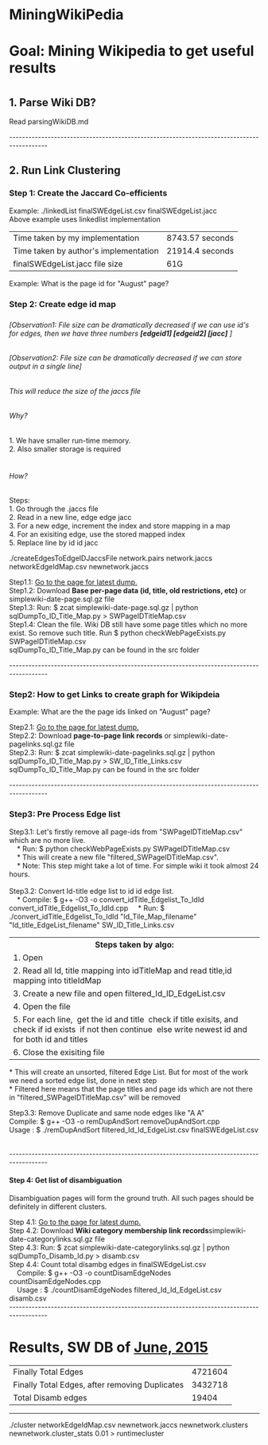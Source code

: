# MiningWikiPedia
<h1>Goal: Mining Wikipedia to get useful results <h1>

<h2>1. Parse Wiki DB?</h2> 
<p>Read parsingWikiDB.md</p>
------------------------------------------------------------------------------------------
<h2>2. Run Link Clustering</h2>

<h3>Step 1: Create the Jaccard Co-efficients </h3>

<p>Example: ./linkedList finalSWEdgeList.csv finalSWEdgeList.jacc <br>
Above example uses linkedlist implementation
</p>
<table>
<tr><td>
Time taken by my implementation</td><td> 8743.57 seconds
</td></tr>
<tr><td>
Time taken by author's implementation</td><td> 21914.4 seconds
</td></tr>
<tr><td>
finalSWEdgeList.jacc file size  </td><td> 61G
</td></tr>
</table>
Example: What is the page id for "August" page?
<h3>Step 2: Create edge id map <h3>
<h6>[Observation1: File size can be dramatically decreased if we can use id's for edges, then we have three numbers <b>[edgeid1] [edgeid2] [jacc]</b> ]<h6>
<h6>[Observation2: File size can be dramatically decreased if we can store output in a single line]<h6>
<p>
This will reduce the size of the jaccs file
</p>
<h6>Why?</h6>
<p>
1. We have smaller run-time memory.</br>
2. Also smaller storage is required</br></br>
</p>
<h6>How?</h6>
<p>
Steps:</br>
1. Go through the .jaccs file</br>
2. Read in a new line, edge edge jacc</br>
3. For a new edge, increment the index and store mapping in a map</br>
4. For an exisiting edge, use the stored mapped index</br>
5. Replace line by id id jacc</br>
</p>
</p>
<p>
./createEdgesToEdgeIDJaccsFile network.pairs network.jaccs networkEdgeIdMap.csv newnetwork.jaccs
</p>


<p>
Step1.1: <a href="http://dumps.wikimedia.org/simplewiki/" target="_blank">Go to the page for latest dump.</a></br>
Step1.2: Download <b>Base per-page data (id, title, old restrictions, etc)</b> or simplewiki-date-page.sql.gz file</br>
Step1.3: Run: $ zcat simplewiki-date-page.sql.gz | python sqlDumpTo_ID_Title_Map.py > SWPageIDTitleMap.csv</br>
Step1.4: Clean the file. Wiki DB still have some page titles which no more exist. So remove such title. Run $ python checkWebPageExists.py SWPageIDTitleMap.csv</br>
sqlDumpTo_ID_Title_Map.py can be found in the src folder
</p>
------------------------------------------------------------------------------------------
<h3>Step2: How to get Links to create graph for Wikipdeia</h3>
Example: What are the the page ids linked on "August" page?
<p>
Step2.1: <a href="http://dumps.wikimedia.org/simplewiki/" target="_blank">Go to the page for latest dump.</a></br>
Step2.2: Download <b>page-to-page link records</b> or simplewiki-date-pagelinks.sql.gz  file</br>
Step2.3: Run: $ zcat simplewiki-date-pagelinks.sql.gz | python sqlDumpTo_ID_Title_Map.py > SW_ID_Title_Links.csv</br>
sqlDumpTo_ID_Title_Map.py can be found in the src folder
</p>
------------------------------------------------------------------------------------------
<h3>Step3: Pre Process Edge list</h3>
<p>
Step3.1: Let's firstly remove all page-ids from "SWPageIDTitleMap.csv" which are no more live.</br> 
&nbsp;&nbsp;&nbsp;&nbsp;*  Run: $ python checkWebPageExists.py SWPageIDTitleMap.csv </br> 
&nbsp;&nbsp;&nbsp;&nbsp;*  This will create a new file "filtered_SWPageIDTitleMap.csv".</br>
&nbsp;&nbsp;&nbsp;&nbsp;*  Note: This step might take a lot of time. For simple wiki it took almost 24 hours.</br></br>
Step3.2: Convert Id-title edge list to id id edge list.</br>
&nbsp;&nbsp;&nbsp;&nbsp;*  Compile: $ g++ -O3 -o convert_idTitle_Edgelist_To_IdId convert_idTitle_Edgelist_To_IdId.cpp
&nbsp;&nbsp;&nbsp;&nbsp;*  Run: $ ./convert_idTitle_Edgelist_To_IdId "Id_Tile_Map_filename" "Id_title_EdgeList_filename" SW_ID_Title_Links.csv </br>
<table>
<tbody>
 <tr><th>
Steps taken by algo:
</th></tr>
<tr><td>
1. Open <Id_Tile_Map_filename> 
</td></tr>
<tr><td>
2. Read all Id, title mapping into idTitleMap
and read title,id mapping into titleIdMap
</td></tr>
<tr><td>
3. Create a new file and open filtered_Id_ID_EdgeList.csv
</td></tr>
<tr><td>
4. Open the <Id_title_EdgeList_filename> file
</td></tr>
<tr><td>
5. For each line, 
 &nbsp;get the id and title 
 &nbsp;check if title exisits, and check if id exists 
 &nbsp;if not then continue 
 &nbsp;else write newest id and for both id and titles 
</td></tr>
<tr><td>
6. Close the exisiting file
</td></tr>
</tbody>
</table> 
<p>
*  This will create an unsorted, filtered Edge List. But for most of the work we need a sorted edge list, done in next step</br>
*  Filtered here means that the page titles and page ids which are not there in "filtered_SWPageIDTitleMap.csv" will be removed </br>

Step3.3: Remove Duplicate and same node edges like "A  A"     </br>
Compile: $ g++ -O3 -o remDupAndSort removeDupAndSort.cpp</br>
Usage  : $ ./remDupAndSort filtered_Id_Id_EdgeList.csv finalSWEdgeList.csv</br>
</p>
</p>
</br>
------------------------------------------------------------------------------------------
<h4>Step 4: Get list of disambiguation</h4>
<p>Disambiguation pages will form the ground truth. All such pages should be definitely in different clusters.</p>
<p>
Step 4.1: <a href="http://dumps.wikimedia.org/simplewiki/" target="_blank">Go to the page for latest dump.</a></br>
Step 4.2: Download <b>Wiki category membership link records</b>simplewiki-date-categorylinks.sql.gz file</br>
Step 4.3: Run: $ zcat simplewiki-date-categorylinks.sql.gz | python sqlDumpTo_Disamb_Id.py > disamb.csv</br>
Step 4.4: Count total disambg edges in finalSWEdgeList.csv</br>
&nbsp;&nbsp;&nbsp;&nbsp;Compile: $ g++ -O3 -o countDisamEdgeNodes countDisamEdgeNodes.cpp</br>
&nbsp;&nbsp;&nbsp;&nbsp;Usage  : $ ./countDisamEdgeNodes filtered_Id_Id_EdgeList.csv disamb.csv</br>
------------------------------------------------------------------------------------------
<h1>Results, SW DB of <a href="http://dumps.wikimedia.org/simplewiki/20150603/" target="_blank">June, 2015</a> </h1>
<table>
 <tr>
  <td>Finally Total Edges</td>
  <td>4721604</td>
 </tr>
 <tr>
  <td>Finally Total Edges, after removing Duplicates</td>
  <td>3432718</td>
 </tr>
 <tr>
  <td>Total Disamb edges</td>
  <td>19404</td>
 </tr>
</table> 
</p>

------------------------------------------------------------------------------------------
./cluster networkEdgeIdMap.csv newnetwork.jaccs newnetwork.clusters newnetwork.cluster_stats 0.01 > runtimecluster
